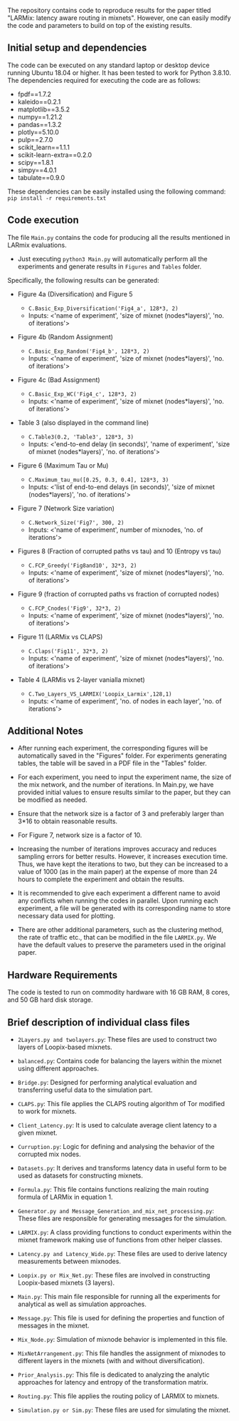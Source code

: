 The repository contains code to reproduce results for the paper titled "LARMix: latency aware routing in mixnets". However, one can easily modify the code and parameters to build on top of the existing results.

## Initial setup and dependencies
The code can be executed on any standard laptop or desktop device running Ubuntu 18.04 or higher. It has been tested to work for Python 3.8.10. The dependencies required for executing the code are as follows:

- fpdf==1.7.2
- kaleido==0.2.1
- matplotlib==3.5.2
- numpy==1.21.2
- pandas==1.3.2
- plotly==5.10.0
- pulp==2.7.0
- scikit_learn==1.1.1
- scikit-learn-extra==0.2.0
- scipy==1.8.1
- simpy==4.0.1
- tabulate==0.9.0

These dependencies can be easily installed using the following command:
`pip install -r requirements.txt`

## Code execution
The file `Main.py` contains the code for producing all the results mentioned in LARmix evaluations.

- Just executing `python3 Main.py` will automatically perform all the experiments and generate results in `Figures` and `Tables` folder. 

Specifically, the following results can be generated:

- Figure 4a (Diversification) and Figure 5
  - `C.Basic_Exp_Diversification('Fig4_a', 128*3, 2)`
  - Inputs: <'name of experiment', 'size of mixnet (nodes*layers)', 'no. of iterations'>

- Figure 4b (Random Assignment)
  - `C.Basic_Exp_Random('Fig4_b', 128*3, 2)`
  - Inputs: <'name of experiment', 'size of mixnet (nodes*layers)', 'no. of iterations'> 

- Figure 4c (Bad Assignment)
  - `C.Basic_Exp_WC('Fig4_c', 128*3, 2)`
  - Inputs: <'name of experiment', 'size of mixnet (nodes*layers)', 'no. of iterations'>

- Table 3 (also displayed in the command line)
  - `C.Table3(0.2, 'Table3', 128*3, 3)`
  - Inputs: <'end-to-end delay (in seconds)', 'name of experiment', 'size of mixnet (nodes*layers)', 'no. of iterations'>

- Figure 6 (Maximum Tau or Mu)
  - `C.Maximum_tau_mu([0.25, 0.3, 0.4], 128*3, 3)`
  - Inputs: <'list of end-to-end delays (in seconds)', 'size of mixnet (nodes*layers)', 'no. of iterations'>

- Figure 7 (Network Size variation)
  - `C.Network_Size('Fig7', 300, 2)`
  - Inputs: <'name of experiment', number of mixnodes, 'no. of iterations'>

- Figures 8 (Fraction of corrupted paths vs tau) and 10 (Entropy vs tau)
  - `C.FCP_Greedy('Fig8and10', 32*3, 2)`
  - Inputs: <'name of experiment', 'size of mixnet (nodes*layers)', 'no. of iterations'>

- Figure 9 (fraction of corrupted paths vs fraction of corrupted nodes)
  - `C.FCP_Cnodes('Fig9', 32*3, 2)`
  - Inputs: <'name of experiment', 'size of mixnet (nodes*layers)', 'no. of iterations'>

- Figure 11 (LARMix vs CLAPS)
  - `C.Claps('Fig11', 32*3, 2)`
  - Inputs: <'name of experiment', 'size of mixnet (nodes*layers)', 'no. of iterations'>
 
- Table 4 (LARMis vs 2-layer vanialla mixnet)
  - `C.Two_Layers_VS_LARMIX('Loopix_Larmix',128,1)`
  -  Inputs: <'name of experiment', 'no. of nodes in each layer', 'no. of iterations'>

## Additional Notes

- After running each experiment, the corresponding figures will be automatically saved in the "Figures" folder. For experiments generating tables, the table will be saved in a PDF file in the "Tables" folder.

- For each experiment, you need to input the experiment name, the size of the mix network, and the number of iterations. In Main.py, we have provided initial values to ensure results similar to the paper, but they can be modified as needed. 

- Ensure that the network size is a factor of 3 and preferably larger than 3*16 to obtain reasonable results. 

- For Figure 7, network size is a factor of 10. 

- Increasing the number of iterations improves accuracy and reduces sampling errors for better results. However, it increases execution time. Thus, we have kept the iterations to two, but they can be increased to a value of 1000 (as in the main paper) at the expense of more than 24 hours to complete the experiment and obtain the results.

- It is recommended to give each experiment a different name to avoid any conflicts when running the codes in parallel. Upon running each experiment, a file will be generated with its corresponding name to store necessary data used for plotting.

- There are other additional parameters, such as the clustering method, the rate of traffic etc., that can be modified in the file `LARMIX.py`. We have the default values to preserve the parameters used in the original paper.

## Hardware Requirements
The code is tested to run on commodity hardware with 16 GB RAM, 8 cores, and 50 GB hard disk storage.

## Brief description of individual class files

- `2Layers.py and twolayers.py`: These files are used to construct two layers of Loopix-based mixnets.

- `balanced.py`: Contains code for balancing the layers within the mixnet using different approaches.

- `Bridge.py`: Designed for performing analytical evaluation and transferring useful data to the simulation part.

- `CLAPS.py`: This file applies the CLAPS routing algorithm of Tor modified to work for mixnets.

- `Client_Latency.py`: It is used to calculate average client latency to a given mixnet.

- `Curruption.py`: Logic for defining and analysing the behavior of the corrupted mix nodes.

- `Datasets.py`: It derives and transforms latency data in useful form to be used as datasets for constructing mixnets.

- `Formula.py`: This file contains functions realizing the main routing formula of LARMix in equation 1.

- `Generator.py and Message_Generation_and_mix_net_processing.py`: These files are responsible for generating messages for the simulation.

- `LARMIX.py`: A class providing functions to conduct experiments within the mixnet framework making use of functions from other helper classes.

- `Latency.py and Latency_Wide.py`: These files are used to derive latency measurements between mixnodes.

- `Loopix.py or Mix_Net.py`: These files are involved in constructing Loopix-based mixnets (3 layers).

- `Main.py`: This main file responsible for running all the experiments for analytical as well as simulation approaches.

- `Message.py`: This file is used for defining the properties and function of messages in the mixnet.

- `Mix_Node.py`: Simulation of mixnode behavior is implemented in this file.

- `MixNetArrangement.py`: This file handles the assignment of mixnodes to different layers in the mixnets (with and without diversification).

- `Prior_Analysis.py`: This file is dedicated to analyzing the analytic approaches for latency and entropy of the transformation matrix.

- `Routing.py`: This file applies the routing policy of LARMIX to mixnets.

- `Simulation.py or Sim.py`: These files are used for simulating the mixnet.

